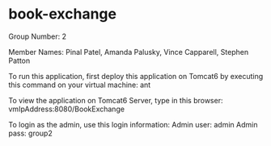 book-exchange
=============
Group Number: 2

Member Names: Pinal Patel, Amanda Palusky, Vince Capparell, Stephen Patton

To run this application, first deploy this application on Tomcat6 by executing this command on your virtual machine: ant

To view the application on Tomcat6 Server, type in this browser: vmIpAddress:8080/BookExchange

To login as the admin, use this login information:
Admin user: admin
Admin pass: group2

